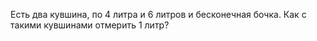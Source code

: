 Есть два кувшина, по 4 литра и 6 литров и бесконечная бочка.
Как с такими кувшинами отмерить 1 литр?
